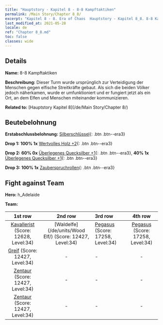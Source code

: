 ```yaml
---
title: "Hauptstory - Kapitel 8 - 8-8 Kampftaktiken"
permalink: /Main Story/Chapter 8_8/
excerpt: "Kapitel 8 - 8. Era of Chaos  Hauptstory - Kapitel 8_8. 8-8 Kampftaktiken"
last_modified_at: 2021-05-28
locale: de
ref: "Chapter 8_8.md"
toc: false
classes: wide
---
```


## Details

 **Name:** 8-8 Kampftaktiken

 **Beschreibung:** Dieser Turm wurde ursprünglich zur Verteidigung der Menschen gegen elfische Streitkräfte gebaut. Als sich die beiden Völker jedoch näherkamen, wurde er umfunktioniert und er fungiert jetzt als ein Ort, an dem Elfen und Menschen miteinander kommunizieren.

 **Related to:** [Hauptstory Kapitel 8](/de/Main Story/Chapter 8/)

## Beutebelohnung

 **Erstabschlussbelohnung:** [Silberschlüssel](/ItemsDE/con_693/){: .btn .btn--era3}

 **Drop 1:** **100% 1x** [Wertvolles Holz +2](/ItemsDE/mat_27/){: .btn .btn--era3}

 **Drop 2:** **60% 0x** [Überlegenes Quecksilber +1](/ItemsDE/mat_21/){: .btn .btn--era3}, **40% 1x** [Überlegenes Quecksilber +1](/ItemsDE/mat_21/){: .btn .btn--era3}

 **Drop 3:** **100% 1x** [Zauberspruchrollen](/ItemsDE/con_694/){: .btn .btn--era3}


## Fight against Team
 **Hero:** h_Adelaide

 **Team:**


  | 1st row | 2nd row | 3rd row | 4th row |
  |:----:|:----:|:----|:----:|
  | [Kavallerist](/de/units/Cavalier/) (Score: 12628, Level:34)  | [Waldelfe](/de/units/Wood Elf/) (Score: 12427, Level:34)  | [Pegasus](/de/units/Pegasus/) (Score: 17258, Level:34)  | [Pegasus](/de/units/Pegasus/) (Score: 17258, Level:34)  |
  | [Greif](/de/units/Griffin/) (Score: 12427, Level:34)  | - | - | - |
  | [Zentaur](/de/units/Centaur/) (Score: 12427, Level:34)  | - | - | - |
  | [Zentaur](/de/units/Centaur/) (Score: 12427, Level:34)  | - | - | - |


